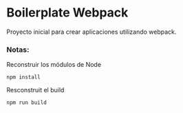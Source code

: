 # Boilerplate Webpack

Proyecto inicial para crear aplicaciones utilizando webpack.

### Notas:
Reconstruir los módulos de Node
```
npm install
```

Resconstruit el build
```
npm run build
```


